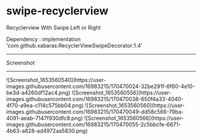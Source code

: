 # swipe-recyclerview
Recyclerview With Swipe Left or Right

Dependency : implementation 'com.github.xabaras:RecyclerViewSwipeDecorator:1.4'

<hr>
Screenshot
<hr>
![Screenshot_1653560540](https://user-images.githubusercontent.com/16983215/170470024-32be291f-6f60-4e10-be3d-a4260df12ac4.png)
![Screenshot_1653560556](https://user-images.githubusercontent.com/16983215/170470038-650f4a33-4040-4f70-a9ea-c114c575bb04.png)
![Screenshot_1653560560](https://user-images.githubusercontent.com/16983215/170470049-dd58c566-79ba-4091-aeab-7147f930dfc8.png)
![Screenshot_1653560566](https://user-images.githubusercontent.com/16983215/170470055-2c5bbcfe-6671-4b63-a828-ad4972aa5830.png)
